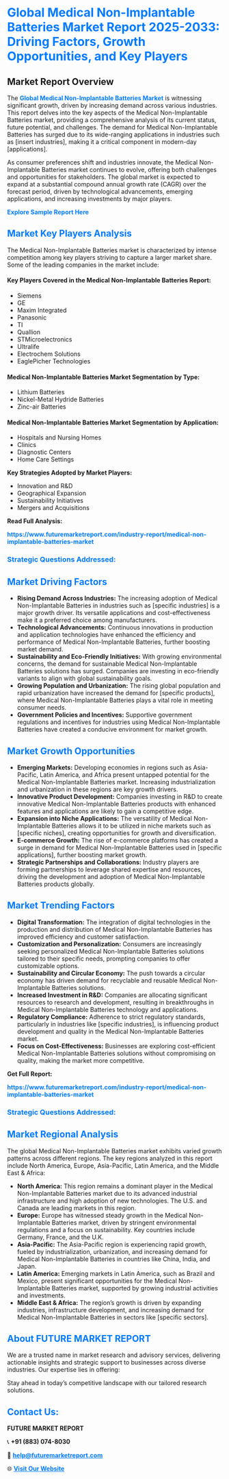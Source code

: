 <h1 style="color: #007BFF;">Global Medical Non-Implantable Batteries Market Report 2025-2033: Driving Factors, Growth Opportunities, and Key Players</h1>

<section id="overview">
<h2>Market Report Overview</h2>
<p>The <a href="https://www.futuremarketreport.com/industry-report/medical-non-implantable-batteries-market" style="color: #007BFF; text-decoration: none;"><strong>Global Medical Non-Implantable Batteries Market</strong></a> is witnessing significant growth, driven by increasing demand across various industries. This report delves into the key aspects of the Medical Non-Implantable Batteries market, providing a comprehensive analysis of its current status, future potential, and challenges. The demand for Medical Non-Implantable Batteries has surged due to its wide-ranging applications in industries such as [insert industries], making it a critical component in modern-day [applications].</p>
<p>As consumer preferences shift and industries innovate, the Medical Non-Implantable Batteries market continues to evolve, offering both challenges and opportunities for stakeholders. The global market is expected to expand at a substantial compound annual growth rate (CAGR) over the forecast period, driven by technological advancements, emerging applications, and increasing investments by major players.</p>
</section>

<section id="overview">
<p><a href="https://www.futuremarketreport.com/request-sample/reportId=92476" style="color: #007BFF; text-decoration: none;"><strong>Explore Sample Report Here</strong></a></p>
</section>

<section id="key-players">
<h2 style="color: #007BFF;">Market Key Players Analysis</h2>
<p>The Medical Non-Implantable Batteries market is characterized by intense competition among key players striving to capture a larger market share. Some of the leading companies in the market include:</p>
<h4>Key Players Covered in the Medical Non-Implantable Batteries Report:</h4>
<ul><li>Siemens</li><li>GE</li><li>Maxim Integrated</li><li>Panasonic</li><li>TI</li><li>Quallion</li><li>STMicroelectronics</li><li>Ultralife</li><li>Electrochem Solutions</li><li>EaglePicher Technologies</li></ul>
<h4>Medical Non-Implantable Batteries Market Segmentation by Type:</h4>
<ul><li>Lithium Batteries</li><li>Nickel-Metal Hydride Batteries</li><li>Zinc-air Batteries</li></ul>

<h4>Medical Non-Implantable Batteries Market Segmentation by Application:</h4>
<ul><li>Hospitals and Nursing Homes</li><li>Clinics</li><li>Diagnostic Centers</li><li>Home Care Settings</li></ul>
<p><strong>Key Strategies Adopted by Market Players:</strong></p>
<ul>
<li>Innovation and R&D</li>
<li>Geographical Expansion</li>
<li>Sustainability Initiatives</li>
<li>Mergers and Acquisitions</li>
</ul>
</section>

<section>
<p><strong>Read Full Analysis: </strong></p><a href="https://www.futuremarketreport.com/industry-report/medical-non-implantable-batteries-market" style="color: #007BFF; text-decoration: none;"><strong>https://www.futuremarketreport.com/industry-report/medical-non-implantable-batteries-market</strong></a>
<h3 style="color: #007BFF;">Strategic Questions Addressed:</h3>
</section>

<section id="driving-factors">
<h2 style="color: #007BFF;">Market Driving Factors</h2>
<ul>
<li><strong>Rising Demand Across Industries:</strong> The increasing adoption of Medical Non-Implantable Batteries in industries such as [specific industries] is a major growth driver. Its versatile applications and cost-effectiveness make it a preferred choice among manufacturers.</li>
<li><strong>Technological Advancements:</strong> Continuous innovations in production and application technologies have enhanced the efficiency and performance of Medical Non-Implantable Batteries, further boosting market demand.</li>
<li><strong>Sustainability and Eco-Friendly Initiatives:</strong> With growing environmental concerns, the demand for sustainable Medical Non-Implantable Batteries solutions has surged. Companies are investing in eco-friendly variants to align with global sustainability goals.</li>
<li><strong>Growing Population and Urbanization:</strong> The rising global population and rapid urbanization have increased the demand for [specific products], where Medical Non-Implantable Batteries plays a vital role in meeting consumer needs.</li>
<li><strong>Government Policies and Incentives:</strong> Supportive government regulations and incentives for industries using Medical Non-Implantable Batteries have created a conducive environment for market growth.</li>
</ul>
</section>

<section id="growth-opportunities">
<h2 style="color: #007BFF;">Market Growth Opportunities</h2>
<ul>
<li><strong>Emerging Markets:</strong> Developing economies in regions such as Asia-Pacific, Latin America, and Africa present untapped potential for the Medical Non-Implantable Batteries market. Increasing industrialization and urbanization in these regions are key growth drivers.</li>
<li><strong>Innovative Product Development:</strong> Companies investing in R&D to create innovative Medical Non-Implantable Batteries products with enhanced features and applications are likely to gain a competitive edge.</li>
<li><strong>Expansion into Niche Applications:</strong> The versatility of Medical Non-Implantable Batteries allows it to be utilized in niche markets such as [specific niches], creating opportunities for growth and diversification.</li>
<li><strong>E-commerce Growth:</strong> The rise of e-commerce platforms has created a surge in demand for Medical Non-Implantable Batteries used in [specific applications], further boosting market growth.</li>
<li><strong>Strategic Partnerships and Collaborations:</strong> Industry players are forming partnerships to leverage shared expertise and resources, driving the development and adoption of Medical Non-Implantable Batteries products globally.</li>
</ul>
</section>

<section id="trending-factors">
<h2 style="color: #007BFF;">Market Trending Factors</h2>
<ul>
<li><strong>Digital Transformation:</strong> The integration of digital technologies in the production and distribution of Medical Non-Implantable Batteries has improved efficiency and customer satisfaction.</li>
<li><strong>Customization and Personalization:</strong> Consumers are increasingly seeking personalized Medical Non-Implantable Batteries solutions tailored to their specific needs, prompting companies to offer customizable options.</li>
<li><strong>Sustainability and Circular Economy:</strong> The push towards a circular economy has driven demand for recyclable and reusable Medical Non-Implantable Batteries solutions.</li>
<li><strong>Increased Investment in R&D:</strong> Companies are allocating significant resources to research and development, resulting in breakthroughs in Medical Non-Implantable Batteries technology and applications.</li>
<li><strong>Regulatory Compliance:</strong> Adherence to strict regulatory standards, particularly in industries like [specific industries], is influencing product development and quality in the Medical Non-Implantable Batteries market.</li>
<li><strong>Focus on Cost-Effectiveness:</strong> Businesses are exploring cost-efficient Medical Non-Implantable Batteries solutions without compromising on quality, making the market more competitive.</li>
</ul>
</section>

<section>
<p><strong>Get Full Report: </strong></p><a href="https://www.futuremarketreport.com/industry-report/medical-non-implantable-batteries-market" style="color: #007BFF; text-decoration: none;"><strong>https://www.futuremarketreport.com/industry-report/medical-non-implantable-batteries-market</strong></a>
<h3 style="color: #007BFF;">Strategic Questions Addressed:</h3>
</section>


<section id="regional-analysis">
<h2 style="color: #007BFF;">Market Regional Analysis</h2>
<p>The global Medical Non-Implantable Batteries market exhibits varied growth patterns across different regions. The key regions analyzed in this report include North America, Europe, Asia-Pacific, Latin America, and the Middle East & Africa:</p>
<ul>
<li><strong>North America:</strong> This region remains a dominant player in the Medical Non-Implantable Batteries market due to its advanced industrial infrastructure and high adoption of new technologies. The U.S. and Canada are leading markets in this region.</li>
<li><strong>Europe:</strong> Europe has witnessed steady growth in the Medical Non-Implantable Batteries market, driven by stringent environmental regulations and a focus on sustainability. Key countries include Germany, France, and the U.K.</li>
<li><strong>Asia-Pacific:</strong> The Asia-Pacific region is experiencing rapid growth, fueled by industrialization, urbanization, and increasing demand for Medical Non-Implantable Batteries in countries like China, India, and Japan.</li>
<li><strong>Latin America:</strong> Emerging markets in Latin America, such as Brazil and Mexico, present significant opportunities for the Medical Non-Implantable Batteries market, supported by growing industrial activities and investments.</li>
<li><strong>Middle East & Africa:</strong> The region’s growth is driven by expanding industries, infrastructure development, and increasing demand for Medical Non-Implantable Batteries in sectors like [specific sectors].</li>
</ul>
</section>

<footer>
<h2 style="color: #007BFF;">About FUTURE MARKET REPORT</h2>
<p>We are a trusted name in market research and advisory services, delivering actionable insights and strategic support to businesses across diverse industries. Our expertise lies in offering:</p>

<p>Stay ahead in today’s competitive landscape with our tailored research solutions.</p>

<h2 style="color: #007BFF;">Contact Us:</h2>
<p><strong>FUTURE MARKET REPORT</strong></p>
<p>📞 <strong>+91 (883) 074-8030</strong></p>
<p>📧 <strong><a href="mailto:help@futuremarketreport.com" style="color: #007BFF;">help@futuremarketreport.com</a></strong></p>
<p>🌐 <strong><a href="https://www.futuremarketreport.com/" style="color: #007BFF;">Visit Our Website</a></strong></p>
</footer>